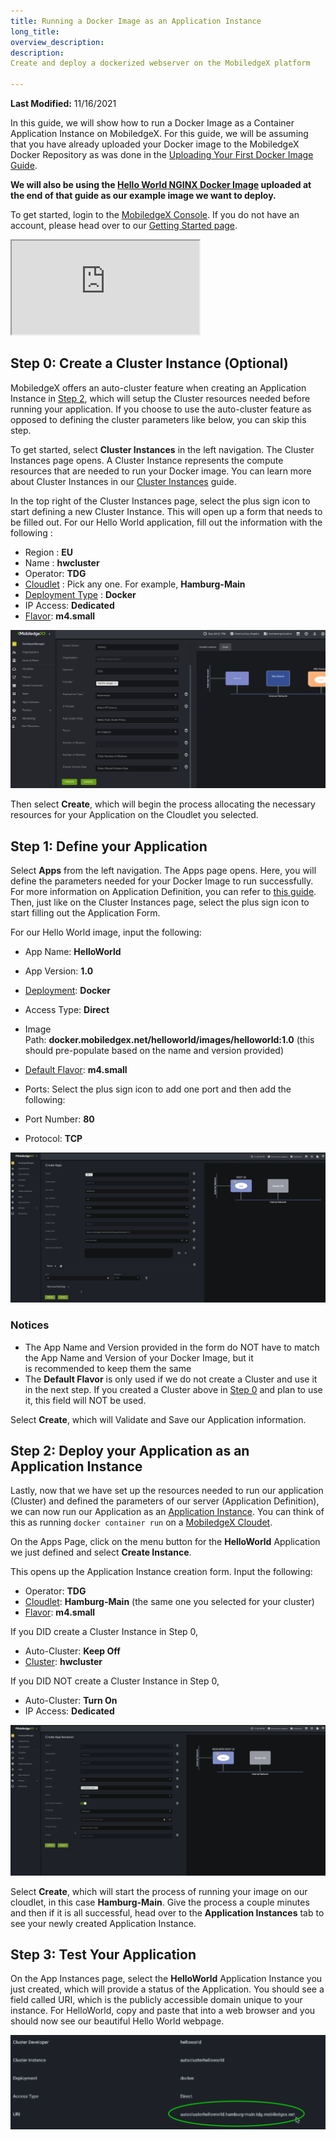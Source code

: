 ```yaml
---
title: Running a Docker Image as an Application Instance
long_title: 
overview_description: 
description: 
Create and deploy a dockerized webserver on the MobiledgeX platform

---
```


**Last Modified:** 11/16/2021

In this guide, we will show how to run a Docker Image as a Container Application Instance on MobiledgeX. For this guide, we will be assuming that you have already uploaded your Docker image to the MobiledgeX Docker Repository as was done in the [Uploading Your First Docker Image Guide](https://dev-publish.mobiledgex.com/deployments/application-deployment-guides/hello-world/running-your-first-docker-image).

**We will also be using the [Hello World NGINX Docker Image](https://dev-publish.mobiledgex.com/deployments/application-deployment-guides/hello-world/running-your-first-docker-image#step-3-uploading-your-docker-image-to-mobiledgex) uploaded at the end of that guide as our example image we want to deploy.**

To get started, login to the [MobiledgeX Console](https://console.mobiledgex.net/). If you do not have an account, please head over to our [Getting Started page](https://dev-publish.mobiledgex.com/deployments/application-deployment-guides/hello-world/(/getting-started)).
<div class="embed-responsive embed-responsive-16by9">
<!-- Youtube and Video -->
<iframe class="embed-responsive-item" src="https://www.youtube-nocookie.com/embed/Kz-BjfnTxU8" ...>
</iframe>
</div>

## Step 0: Create a Cluster Instance (Optional)

MobiledgeX offers an auto-cluster feature when creating an Application Instance in [Step 2](https://dev-publish.mobiledgex.com/deployments/application-deployment-guides/hello-world/running-your-first-docker-image#step-2-deploy-your-application-as-an-application-instance), which will setup the Cluster resources needed before running your application. If you choose to use the auto-cluster feature as opposed to defining the cluster parameters like below, you can skip this step.

To get started, select **Cluster Instances** in the left navigation. The Cluster Instances page opens. A Cluster Instance represents the compute resources that are needed to run your Docker image. You can learn more about Cluster Instances in our [Cluster Instances](https://dev-publish.mobiledgex.com/deployments/deployment-workflow/clusters) guide.

In the top right of the Cluster Instances page, select the plus sign icon to start defining a new Cluster Instance. This will open up a form that needs to be filled out. For our Hello World application, fill out the information with the following :

- Region : **EU**
- Name : **hwcluster**
- Operator: **TDG**
- [Cloudlet](https://dev-publish.mobiledgex.com/deployments/deployment-workflow/cloudlets) : Pick any one. For example, **Hamburg-Main**
- [Deployment Type](https://dev-publish.mobiledgex.com/deployments/deployment-workflow/supported-apps-types) : **Docker**
- IP Access: **Dedicated**
- [Flavor](https://dev-publish.mobiledgex.com/deployments/deployment-workflow/flavors): **m4.small**

![](/developer/assets/developer-ui-guide/create-cluster.png "")

Then select **Create**, which will begin the process allocating the necessary resources for your Application on the Cloudlet you selected.

## Step 1: Define your Application

Select **Apps** from the left navigation. The Apps page opens. Here, you will define the parameters needed for your Docker Image to run successfully. For more information on Application Definition, you can refer to [this guide](https://dev-publish.mobiledgex.com/deployments/deployment-workflow/app-definition). Then, just like on the Cluster Instances page, select the plus sign icon to start filling out the Application Form.

For our Hello World image, input the following:

- App Name: **HelloWorld**
- App Version: **1.0**
- [Deployment](https://dev-publish.mobiledgex.com/deployments/deployment-workflow/supported-apps-types): **Docker**
- Access Type: **Direct**
- Image Path: **docker.mobiledgex.net/helloworld/images/helloworld:1.0** (this should pre-populate based on the name and version provided)
- [Default Flavor](https://dev-publish.mobiledgex.com/deployments/deployment-workflow/flavors): **m4.small**
- Ports: Select the plus sign icon to add one port and then add the following:

- Port Number: **80**
- Protocol: **TCP**

</li>

![](/developer/assets/create_app.png "")

### Notices

- The App Name and Version provided in the form do NOT have to match the App Name and Version of your Docker Image, but it is recommended to keep them the same
- The **Default Flavor** is only used if we do not create a Cluster and use it in the next step. If you created a Cluster above in [Step 0](https://dev-publish.mobiledgex.com/deployments/application-deployment-guides/hello-world/running-your-first-docker-image#step-0-create-a-cluster-instance-optional) and plan to use it, this field will NOT be used.

Select **Create**, which will Validate and Save our Application information.

## Step 2: Deploy your Application as an Application Instance

Lastly, now that we have set up the resources needed to run our application (Cluster) and defined the parameters of our server (Application Definition), we can now run our Application as an [Application Instance](https://dev-publish.mobiledgex.com/deployments/deployment-workflow/app-instances). You can think of this as running `docker container run` on a [MobiledgeX Cloudet](https://dev-publish.mobiledgex.com/deployments/deployment-workflow/cloudlets).

On the Apps Page, click on the menu button for the **HelloWorld** Application we just defined and select **Create Instance**.

This opens up the Application Instance creation form. Input the following:

- Operator: **TDG**
- [Cloudlet](https://dev-publish.mobiledgex.com/deployments/deployment-workflow/cloudlets): **Hamburg-Main** (the same one you selected for your cluster)
- [Flavor](https://dev-publish.mobiledgex.com/deployments/deployment-workflow/flavors): **m4.small**

If you DID create a Cluster Instance in Step 0,

- Auto-Cluster: **Keep Off**
- [Cluster](https://dev-publish.mobiledgex.com/deployments/deployment-workflow/clusters): **hwcluster**

If you DID NOT create a Cluster Instance in Step 0,

- Auto-Cluster: **Turn On**
- IP Access: **Dedicated**

![](/developer/assets/create_app_inst.png "")

Select **Create**, which will start the process of running your image on our cloudlet, in this case **Hamburg-Main**. Give the process a couple minutes and then if it is all successful, head over to the **Application Instances** tab to see your newly created Application Instance.

## Step 3: Test Your Application

On the App Instances page, select the **HelloWorld** Application Instance you just created, which will provide a status of the Application. You should see a field called URI, which is the publicly accessible domain unique to your instance. For HelloWorld, copy and paste that into a web browser and you should now see our beautiful Hello World webpage.

![](/developer/assets/exampleinstance.png "")

